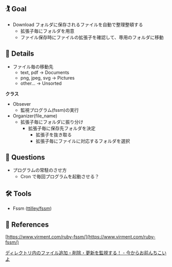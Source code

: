 ## 🏌️ Goal

- Download フォルダに保存されるファイルを自動で整理整頓する
  - 拡張子毎にフォルダを用意
  - ファイル保存時にファイルの拡張子を確認して、専用のフォルダに移動

## 👀 Details

- ファイル毎の移動先
  - text, pdf → Documents
  - png, jpeg, svg → Pictures
  - other... → Unsorted

**クラス**

- Obsever
  - 監視プログラム(fssm)の実行
- Organizer(file_name)
  - 拡張子毎にフォルダに振り分け
    - 拡張子毎に保存先フォルダを決定
      - 拡張子を抜き取る
      - 拡張子毎にファイルに対応するフォルダを選択

## 🤔 Questions

- プログラムの常駐のさせ方
  - Cron で毎回プログラムを起動させる？

## 🛠 Tools

- Fssm ([ttilley/fssm](https://github.com/ttilley/fssm))

## 🔎 References

[https://www.virment.com/ruby-fssm/](https://www.virment.com/ruby-fssm/)

[ディレクトリ内のファイル追加・削除・更新を監視する！ - 今からお前んちこいよ](https://www.hakopako.net/entry/2016/06/03/171853)
